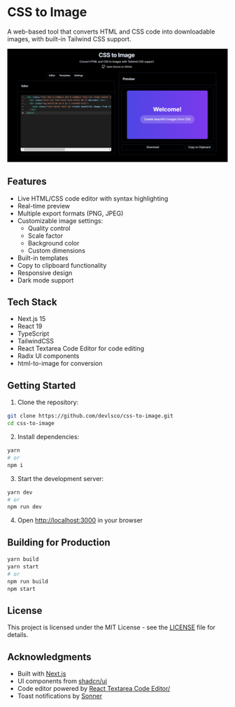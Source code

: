 # CSS to Image

A web-based tool that converts HTML and CSS code into downloadable images, with built-in Tailwind CSS support.

![CSS to Image Preview](public/images/preview.png)

## Features

- Live HTML/CSS code editor with syntax highlighting
- Real-time preview
- Multiple export formats (PNG, JPEG)
- Customizable image settings:
  - Quality control
  - Scale factor
  - Background color
  - Custom dimensions
- Built-in templates
- Copy to clipboard functionality
- Responsive design
- Dark mode support

## Tech Stack

- Next.js 15
- React 19
- TypeScript
- TailwindCSS
- React Textarea Code Editor for code editing
- Radix UI components
- html-to-image for conversion

## Getting Started

1. Clone the repository:
```bash
git clone https://github.com/devlsco/css-to-image.git
cd css-to-image
```

2. Install dependencies:
```bash
yarn
# or
npm i
```

3. Start the development server:
```bash
yarn dev
# or
npm run dev
```

4. Open [http://localhost:3000](http://localhost:3000) in your browser

## Building for Production

```bash
yarn build
yarn start
# or
npm run build
npm start
```

## License

This project is licensed under the MIT License - see the [LICENSE](LICENSE) file for details.

## Acknowledgments

- Built with [Next.js](https://nextjs.org/)
- UI components from [shadcn/ui](https://ui.shadcn.com/)
- Code editor powered by [React Textarea Code Editor/](https://uiwjs.github.io/react-textarea-code-editor/)
- Toast notifications by [Sonner](https://sonner.emilkowal.ski/)
